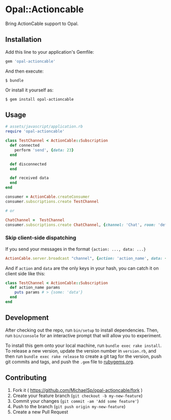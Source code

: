 # Opal::Actioncable

Bring ActionCable support to Opal.

## Installation

Add this line to your application's Gemfile:

```ruby
gem 'opal-actioncable'
```

And then execute:

    $ bundle

Or install it yourself as:

    $ gem install opal-actioncable

## Usage

```ruby
# assets/javascript/application.rb
require 'opal-actioncable'

class TestChannel < ActionCable::Subscription
  def connected
    perform 'send', {data: 23}
  end

  def disconnected
  end

  def received data
  end
end

consumer = ActionCable.createConsumer
consumer.subscriptions.create TestChannel

# or

ChatChannel =  TestChannel
consumer.subscriptions.create ChatChannel, {channel: 'Chat', room: 'default'}
```

### Skip client-side dispatching

If you send your messages in the format `{action: ..., data: ...}`

```ruby
ActionCable.server.broadcast "channel", {action: 'action_name', data: {some: 'data'}}
```

And if `action` and `data` are the only keys in your hash, you can catch it on client side like this:

```ruby
class TestChannel < ActionCable::Subscription
  def action_name params
    puts params # > {some: 'data'}
  end
end
```


## Development

After checking out the repo, run `bin/setup` to install dependencies. Then, run `bin/console` for an interactive prompt that will allow you to experiment.

To install this gem onto your local machine, run `bundle exec rake install`. To release a new version, update the version number in `version.rb`, and then run `bundle exec rake release` to create a git tag for the version, push git commits and tags, and push the `.gem` file to [rubygems.org](https://rubygems.org).

## Contributing

1. Fork it ( https://github.com/MichaelSp/opal-actioncable/fork )
2. Create your feature branch (`git checkout -b my-new-feature`)
3. Commit your changes (`git commit -am 'Add some feature'`)
4. Push to the branch (`git push origin my-new-feature`)
5. Create a new Pull Request
